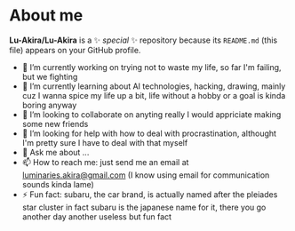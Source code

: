 # About me
**Lu-Akira/Lu-Akira** is a ✨ _special_ ✨ repository because its `README.md` (this file) appears on your GitHub profile.

- 🔭 I’m currently working on trying not to waste my life, so far I'm failing, but we fighting
- 🌱 I’m currently learning about AI technologies, hacking, drawing, mainly cuz I wanna spice my life up a bit, life without a hobby or a goal is kinda boring anyway
- 👯 I’m looking to collaborate on anyting really I would appriciate making some new friends
- 🤔 I’m looking for help with how to deal with procrastination, althought I'm pretty sure I have to deal with that myself 
- 💬 Ask me about ...
- 📫 How to reach me: just send me an email at luminaries.akira@gmail.com (I know using email for communication sounds kinda lame)
- ⚡ Fun fact: subaru, the car brand, is actually named after the pleiades star cluster in fact subaru is the japanese name for it, there you go another day another useless but fun fact

